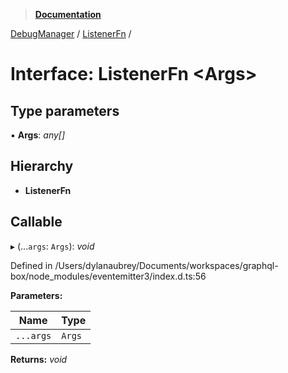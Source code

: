 > **[Documentation](../README.md)**

[DebugManager](../classes/debugmanager.md) / [ListenerFn](debugmanager.listenerfn.md) /

# Interface: ListenerFn <**Args**>

## Type parameters

▪ **Args**: *any[]*

## Hierarchy

* **ListenerFn**

## Callable

▸ (...`args`: `Args`): *void*

Defined in /Users/dylanaubrey/Documents/workspaces/graphql-box/node_modules/eventemitter3/index.d.ts:56

**Parameters:**

Name | Type |
------ | ------ |
`...args` | `Args` |

**Returns:** *void*